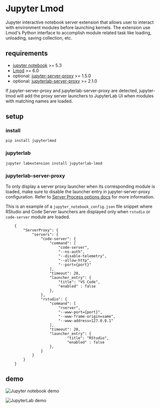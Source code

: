 # Jupyter Lmod

Jupyter interactive notebook server extension that allows user
to interact with environment modules before launching kernels.
The extension use Lmod's Python interface to accomplish module
related task like loading, unloading, saving collection, etc.

## requirements

- [jupyter notebook](https://github.com/jupyter/notebook) >= 5.3
- [Lmod](https://github.com/TACC/Lmod) >= 6.0
- optional: [jupyter-server-proxy](https://github.com/jupyterhub/jupyter-server-proxy) >= 1.5.0
- optional: [jupyterlab-server-proxy](https://github.com/jupyterhub/jupyter-server-proxy) >= 2.1.0

If jupyter-server-proxy and jupyterlab-server-proxy are detected, jupyter-lmod will add the
proxy server launchers to JupyterLab UI when modules with matching names are loaded.

## setup

### install

```
pip install jupyterlmod
```

### jupyterlab

```
jupyter labextension install jupyterlab-lmod
```

### jupyterlab-server-proxy

To only display a server proxy launcher when its corresponding module is loaded, make sure to
disable the launcher entry in jupyter-server-proxy configuration. Refer to
[Server Process options docs](https://jupyter-server-proxy.readthedocs.io/en/latest/server-process.html)
for more information.

This is an example of a `jupyter_notebook_config.json` file snippet where RStudio and Code Server
launchers are displayed only when `rstudio` or `code-server` module are loaded.

```
    {
        "ServerProxy": {
            "servers": {
                "code-server": {
                    "command": [
                        "code-server",
                        "--no-auth",
                        "--disable-telemetry",
                        "--allow-http",
                        "--port={port}"
                    ],
                    "timeout": 20,
                    "launcher_entry": {
                        "title": "VS Code",
                        "enabled" : false
                    },
                },
                "rstudio": {
                    "command": [
                        "rserver",
                        "--www-port={port}",
                        "--www-frame-origin=same",
                        "--www-address=127.0.0.1"
                    ],
                    "timeout": 20,
                    "launcher_entry": {
                            "title": "RStudio",
                            "enabled" : false
                    },
                }
            }
        }
    }
```

## demo

![Jupyter notebook demo](https://i.imgur.com/pK1Q5gG.gif)

![JupyterLab demo](https://i.imgur.com/1HDH7iN.gif)
